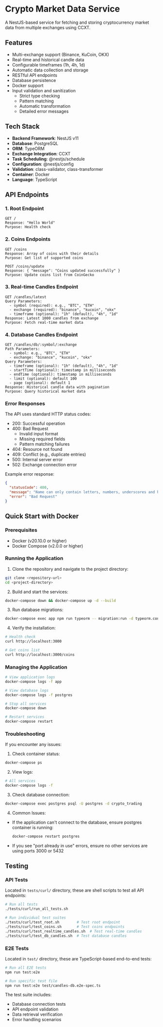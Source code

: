 # Crypto Market Data Service

A NestJS-based service for fetching and storing cryptocurrency market data from multiple exchanges using CCXT.

## Features

- Multi-exchange support (Binance, KuCoin, OKX)
- Real-time and historical candle data
- Configurable timeframes (1h, 4h, 1d)
- Automatic data collection and storage
- RESTful API endpoints
- Database persistence
- Docker support
- Input validation and sanitization
  - Strict type checking
  - Pattern matching
  - Automatic transformation
  - Detailed error messages

## Tech Stack

- **Backend Framework**: NestJS v11
- **Database**: PostgreSQL
- **ORM**: TypeORM
- **Exchange Integration**: CCXT
- **Task Scheduling**: @nestjs/schedule
- **Configuration**: @nestjs/config
- **Validation**: class-validator, class-transformer
- **Container**: Docker
- **Language**: TypeScript

## API Endpoints

### 1. Root Endpoint
```
GET /
Response: "Hello World"
Purpose: Health check
```

### 2. Coins Endpoints
```
GET /coins
Response: Array of coins with their details
Purpose: Get list of supported coins

POST /coins/update
Response: { "message": "Coins updated successfully" }
Purpose: Update coins list from CoinGecko
```

### 3. Real-time Candles Endpoint
```
GET /candles/latest
Query Parameters:
  - symbol (required): e.g., "BTC", "ETH"
  - exchange (required): "binance", "kucoin", "okx"
  - timeframe (optional): "1h" (default), "4h", "1d"
Response: Latest 1000 candles from exchange
Purpose: Fetch real-time market data
```

### 4. Database Candles Endpoint
```
GET /candles/db/:symbol/:exchange
Path Parameters:
  - symbol: e.g., "BTC", "ETH"
  - exchange: "binance", "kucoin", "okx"
Query Parameters:
  - timeframe (optional): "1h" (default), "4h", "1d"
  - startTime (optional): timestamp in milliseconds
  - endTime (optional): timestamp in milliseconds
  - limit (optional): default 100
  - page (optional): default 1
Response: Historical candle data with pagination
Purpose: Query historical market data
```

### Error Responses

The API uses standard HTTP status codes:

- 200: Successful operation
- 400: Bad Request
  - Invalid input format
  - Missing required fields
  - Pattern matching failures
- 404: Resource not found
- 409: Conflict (e.g., duplicate entries)
- 500: Internal server error
- 502: Exchange connection error

Example error response:
```json
{
  "statusCode": 400,
  "message": "Name can only contain letters, numbers, underscores and hyphens",
  "error": "Bad Request"
}
```

## Quick Start with Docker

### Prerequisites
- Docker (v20.10.0 or higher)
- Docker Compose (v2.0.0 or higher)

### Running the Application

1. Clone the repository and navigate to the project directory:
```bash
git clone <repository-url>
cd <project-directory>
```

2. Build and start the services:
```bash
docker-compose down && docker-compose up -d --build
```

3. Run database migrations:
```bash
docker-compose exec app npm run typeorm -- migration:run -d typeorm.config.ts
```

4. Verify the installation:
```bash
# Health check
curl http://localhost:3000

# Get coins list
curl http://localhost:3000/coins
```

### Managing the Application

```bash
# View application logs
docker-compose logs -f app

# View database logs
docker-compose logs -f postgres

# Stop all services
docker-compose down

# Restart services
docker-compose restart
```

### Troubleshooting

If you encounter any issues:

1. Check container status:
```bash
docker-compose ps
```

2. View logs:
```bash
# All services
docker-compose logs -f
```

3. Check database connection:
```bash
docker-compose exec postgres psql -U postgres -d crypto_trading
```

4. Common Issues:
- If the application can't connect to the database, ensure postgres container is running:
  ```bash
  docker-compose restart postgres
  ```
- If you see "port already in use" errors, ensure no other services are using ports 3000 or 5432

## Testing

### API Tests
Located in `tests/curl/` directory, these are shell scripts to test all API endpoints:

```bash
# Run all tests
./tests/curl/run_all_tests.sh

# Run individual test suites
./tests/curl/test_root.sh        # Test root endpoint
./tests/curl/test_coins.sh       # Test coins endpoints
./tests/curl/test_realtime_candles.sh  # Test real-time candles
./tests/curl/test_db_candles.sh  # Test database candles
```

### E2E Tests
Located in `test/` directory, these are TypeScript-based end-to-end tests:

```bash
# Run all E2E tests
npm run test:e2e

# Run specific test file
npm run test:e2e test/candles-db.e2e-spec.ts
```

The test suite includes:
- Database connection tests
- API endpoint validation
- Data retrieval verification
- Error handling scenarios